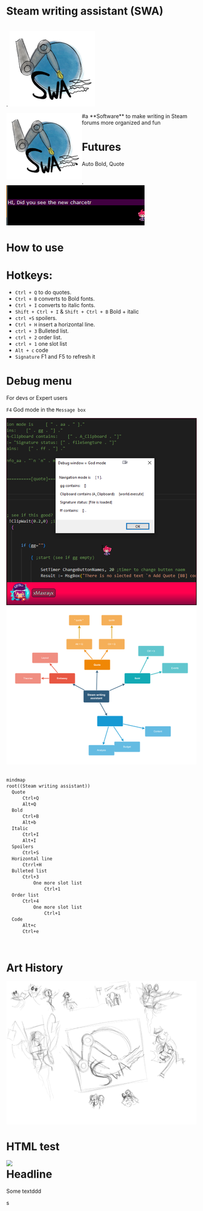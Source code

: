 # Steam writing assistant (SWA)

<p align="left" width="100%">
    <br>.
    <img src="./assets/Untitled_Artwork-1686319289723-2.jpg" alt="Untitled_Artwork" style="zoom:25%;" /> 
</p>


<img align="left" width="200" src="./assets/Untitled_Artwork-1686319289723-2.jpg" alt="Untitled_Artwork"  />
#a **Software** to make writing in Steam forums more organized and fun


# Futures



- Auto Bold, Quote

<p align="left" width="100%">
    <br>.
    <img src="./assets/notepad++_L9WxYWZbtz.gif" alt="notepad++_L9WxYWZbtz" />  
</p>



# 	How to use 







# Hotkeys:

- `Ctrl + Q`  to do quotes. 
- `Ctrl + B` converts to Bold fonts.
- `Ctrl + I` converts to italic fonts.
- `Shift + Ctrl + I` & `Shift + Ctrl + B`  Bold + italic 
- `ctrl +S`  spoilers.
- `Ctrl + H`  insert a horizontal line.
- `ctrl + 3` Bulleted list.
- `ctrl + 2` order list.
- `ctrl + 1` one slot list
- `Alt + c`   code
- `Signature` F1  and  F5 to  refresh it 











# Debug menu

For devs or Expert users

`F4` God mode in the `Message box`



<img src="./assets/image-20230609163600738.png" alt="image-20230609163600738"  />







<img src="./assets/info.drawio.png" style="zoom:50%;" />













  ````mermaid

  mindmap
  root((Steam writing assistant))
  	Quote
  		Ctrl+Q	
  		Alt+Q
  	Bold
  		Ctrl+B
  		Alt+b
  	Italic
  		Ctrl+I
  		Alt+I
  	Spoilers
  		Ctrl+S
  	Horizontal line
  		Ctrrl+H
  	Bulleted list
  		Ctrl+3
  			One more slot list
  				Ctrl+1
  	Order list
  		Ctrl+4
  			One more slot list
  				Ctrl+1
  	Code
  		Alt+c
  		Ctrl+e
  	
  	
  
  ````











# Art History

![Untitled_Artwork](./assets/Untitled_Artwork-1686260924370-1.jpg)







# HTML test

<img align="left" width="200" src="https://www.rd.com/wp-content/uploads/2018/02/25_Hilarious-Photos-that-Will-Get-You-Through-the-Week_280228817_Doty911.jpg" />


# Headline 

Some textddd




s

